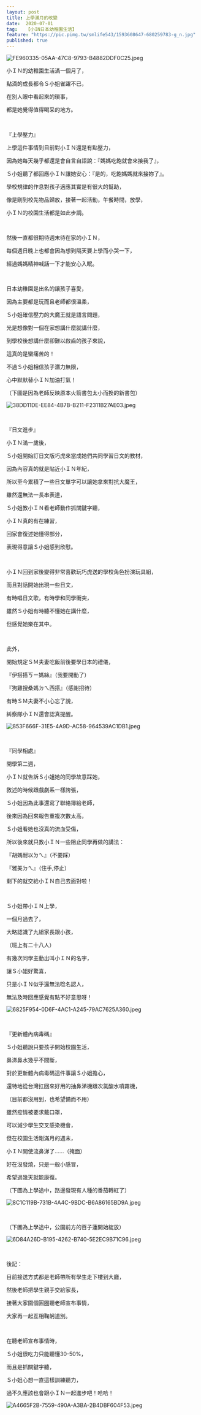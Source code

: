 ```yaml
---
layout: post
title: 上學滿月的改變
date:  2020-07-01
tag:   【小IN日本幼稚園生活】
feature: "https://pic.pimg.tw/smlife543/1593608647-680259783-g_n.jpg"
published: true 
---
```

<p><img alt="FE960335-05AA-47C8-9793-B4882DDF0C25.jpeg" src="https://pic.pimg.tw/smlife543/1593608647-680259783-g_n.jpg" title="FE960335-05AA-47C8-9793-B4882DDF0C25.jpeg"></p>

<p>小ＩＮ的幼稚園生活滿一個月了，</p>

<p>點滴的成長都令Ｓ小姐雀躍不已，</p>

<p>在別人眼中看起來的瑣事，</p>

<p>都是她覺得值得喝采的地方。</p>

<p>&nbsp;</p>

<p>『上學壓力』</p>

<p>上學這件事情到目前對小ＩＮ還是有點壓力，</p>

<p>因為她每天幾乎都還是會自言自語說：『媽媽吃飽就會來接我了』，</p>

<p>Ｓ小姐聽了都回應小ＩＮ讓她安心：『是的，吃飽媽媽就來接妳了』。</p>

<p>學校規律的作息對孩子適應其實是有很大的幫助，</p>

<p>像是剛到校先物品歸放，接著一起活動，午餐時間，放學，</p>

<p>小ＩＮ的校園生活都是如此步調。</p>

<p>&nbsp;</p>

<p>然後一直都很期待週末待在家的小ＩＮ，</p>

<p>每個週日晚上也都會因為想到隔天要上學而小哭一下，</p>

<p>經過媽媽精神喊話一下才能安心入眠。</p>

<p>&nbsp;</p>

<p>日本幼稚園是出名的讓孩子喜愛，</p>

<p>因為主要都是玩而且老師都很溫柔，</p>

<p>Ｓ小姐確信壓力的大魔王就是語言問題，</p>

<p>光是想像對一個在家想講什麼就講什麼，</p>

<p>到學校後想講什麼卻難以啟齒的孩子來說，</p>

<p>這真的是蠻痛苦的！</p>

<p>不過Ｓ小姐相信孩子潛力無限，</p>

<p>心中默默替小ＩＮ加油打氣！</p>

<p>（下圖是因為老師反映原本火箭書包太小而換的新書包）</p>

<p><img alt="38DD11DE-EE84-4B7B-B211-F2311B27AE03.jpeg" src="https://pic.pimg.tw/smlife543/1593608727-450958695-g_n.jpg" title="38DD11DE-EE84-4B7B-B211-F2311B27AE03.jpeg"></p>

<p>&nbsp;</p>

<p>『日文進步』</p>

<p>小ＩＮ滿一歲後，</p>

<p>Ｓ小姐開始訂日文版巧虎來當成她們共同學習日文的教材，</p>

<p>因為內容真的就是貼近小ＩＮ年紀，</p>

<p>所以至今累積了一些日文單字可以讓她拿來對抗大魔王，</p>

<p>雖然還無法一長串表達，</p>

<p>Ｓ小姐教小ＩＮ看老師動作抓關鍵字聽，</p>

<p>小ＩＮ真的有在練習，</p>

<p>回家會復述她懂得部分，</p>

<p>表現得意讓Ｓ小姐感到欣慰。</p>

<p>&nbsp;</p>

<p>小ＩＮ回到家後變得非常喜歡玩巧虎送的學校角色扮演玩具組，</p>

<p>而且對話開始出現一些日文，</p>

<p>有時唱日文歌，有時學和同學衝突，</p>

<p>雖然Ｓ小姐有時聽不懂她在講什麼，</p>

<p>但感覺她樂在其中。</p>

<p>&nbsp;</p>

<p>此外，</p>

<p>開始規定ＳＭ夫妻吃飯前後要學日本的禮儀，</p>

<p>『伊搭搭ㄎㄧ媽絲』（我要開動了）</p>

<p>『狗雞搜桑媽ㄉㄟ西搭』（感謝招待）</p>

<p>有時ＳＭ夫妻不小心忘了說，</p>

<p>糾察隊小ＩＮ還會認真提醒。</p>

<p><img alt="853F666F-31E5-4A9D-AC58-964539AC1DB1.jpeg" src="https://pic.pimg.tw/smlife543/1593608693-3564121563-g_n.jpg" title="853F666F-31E5-4A9D-AC58-964539AC1DB1.jpeg"></p>

<p>&nbsp;</p>

<p>『同學相處』</p>

<p>開學第二週，</p>

<p>小ＩＮ就告訴Ｓ小姐她的同學故意踩她，</p>

<p>敘述的時候跟戲劇系一樣誇張，</p>

<p>Ｓ小姐因為此事還寫了聯絡簿給老師，</p>

<p>後來因為回來報告重複次數太高，</p>

<p>Ｓ小姐看她也沒真的流血受傷，</p>

<p>所以後來就只教小ＩＮ一些阻止同學再做的講法：</p>

<p>『胡媽耐以ㄉㄟ』（不要踩）</p>

<p>『雅美ㄉㄟ』（住手,停止）</p>

<p>剩下的就交給小ＩＮ自己去面對啦！</p>

<p>&nbsp;</p>

<p>Ｓ小姐帶小ＩＮ上學，</p>

<p>一個月過去了，</p>

<p>大略認識了九組家長跟小孩，</p>

<p>（班上有二十八人）</p>

<p>有幾次同學主動出叫小ＩＮ的名字，</p>

<p>讓Ｓ小姐好驚喜，</p>

<p>只是小ＩＮ似乎還無法唸名認人，</p>

<p>無法及時回應感覺有點不好意思呀！</p>

<p><img alt="6825F954-0D6F-4AC1-A245-79AC7625A360.jpeg" src="https://pic.pimg.tw/smlife543/1593608754-3218922681-g_n.jpg" title="6825F954-0D6F-4AC1-A245-79AC7625A360.jpeg"></p>

<p>&nbsp;</p>

<p>『更新體內病毒碼』</p>

<p>Ｓ小姐聽說只要孩子開始校園生活，</p>

<p>鼻涕鼻水幾乎不間斷，</p>

<p>對於更新體內病毒碼這件事讓Ｓ小姐擔心，</p>

<p>還特地從台灣扛回來好用的抽鼻涕機跟次氯酸水噴霧機，</p>

<p>（目前都沒用到，也希望備而不用）</p>

<p>雖然疫情被要求戴口罩，</p>

<p>可以減少學生交叉感染機會，</p>

<p>但在校園生活剛滿月的週末，</p>

<p>小ＩＮ開使流鼻涕了......（掩面）</p>

<p>好在沒發燒，只是一般小感冒，</p>

<p>希望過幾天就能康復。</p>

<p>（下圖為上學途中，路邊發現有人種的番茄轉紅了）</p>

<p><img alt="8C1C119B-731B-4A4C-9BDC-B6A86165BD9A.jpeg" src="https://pic.pimg.tw/smlife543/1593608725-4216529346-g_n.jpg" title="8C1C119B-731B-4A4C-9BDC-B6A86165BD9A.jpeg"></p>

<p>&nbsp;</p>

<p>（下圖為上學途中，公園前方的百子蓮開始綻放）</p>

<p><img alt="6D84A26D-B195-4262-B740-5E2EC9B71C96.jpeg" src="https://pic.pimg.tw/smlife543/1593608672-488683022-g_n.jpg" title="6D84A26D-B195-4262-B740-5E2EC9B71C96.jpeg"></p>

<p>&nbsp;</p>

<p>後記：</p>

<p>目前接送方式都是老師帶所有學生走下樓到大廳，</p>

<p>然後老師把學生親手交給家長，</p>

<p>接著大家圍個圓圈聽老師宣布事情，</p>

<p>大家再一起互相鞠躬道別。</p>

<p>&nbsp;</p>

<p>在聽老師宣布事情時，</p>

<p>Ｓ小姐很吃力只能聽懂30-50%，</p>

<p>而且是抓關鍵字聽，</p>

<p>Ｓ小姐心想一直這樣訓練聽力，</p>

<p>過不久應該也會跟小ＩＮ一起進步吧！哈哈！</p>

<p><img alt="A4665F2B-7559-490A-A3BA-2B4DBF604F53.jpeg" src="https://pic.pimg.tw/smlife543/1593608644-3678433469-g_n.jpg" title="A4665F2B-7559-490A-A3BA-2B4DBF604F53.jpeg"></p>

